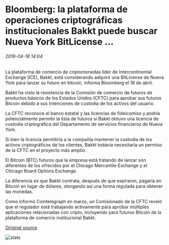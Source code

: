 # Bloomberg: la plataforma de operaciones criptográficas institucionales Bakkt puede buscar Nueva York BitLicense ...

###### 2019-04-18 14:04

La plataforma de comercio de criptomonedas líder de Intercontinental Exchange (ICE), Bakkt, está considerando adquirir una BitLicense de Nueva York para lanzar su futuro en bitcoin, informa Bloomberg el 18 de abril.

Bakkt ha visto la resistencia de la Comisión de comercio de futuros de productos básicos de los Estados Unidos (CFTC) para aprobar sus futuros Bitcoin debido a sus intenciones de custodia de los activos del usuario.

La CFTC reconoce el banco estatal y las licencias de fideicomiso y podría potencialmente permitir la lista de futuros si Bakkt obtuvo una licencia de custodia criptográfica del Departamento de servicios financieros de Nueva York.

Si bien la licencia permitiría a la compañía mantener la custodia de los activos criptográficos de los clientes, Bakkt todavía necesitaría un permiso de la CFTC en el proyecto más amplio.

El Bitcoin (BTC) futuros que la empresa está tratando de lanzar son diferentes de los ofrecidos por el Chicago Mercantile Exchange y el Chicago Board Options Exchange.

La diferencia es que Bakkt contrata, después de que expiraron, pagaría en Bitcoin en lugar de dólares, otorgando así una forma regulada para obtener las monedas.

Como informó Cointelegraph en marzo, un Comisionado de la CFTC reveló que el regulador está trabajando activamente para aprobar múltiples aplicaciones relacionadas con cripto, incluyendo para futuros Bitcoin de la plataforma de comercio institucional Bakkt.

[Original source](https://cointelegraph.com/news/bloomberg-institutional-crypto-trading-platform-bakkt-may-seek-new-york-bitlicense)

![stats](https://c.statcounter.com/11760860/0/a89fa40b/1/ "stats")